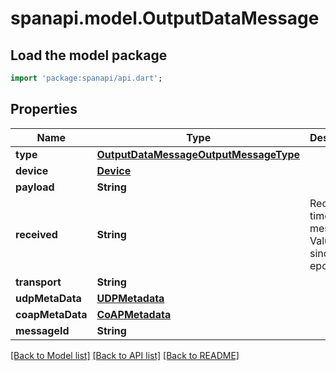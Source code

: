 # spanapi.model.OutputDataMessage

## Load the model package
```dart
import 'package:spanapi/api.dart';
```

## Properties
Name | Type | Description | Notes
------------ | ------------- | ------------- | -------------
**type** | [**OutputDataMessageOutputMessageType**](OutputDataMessageOutputMessageType.md) |  | [optional] 
**device** | [**Device**](Device.md) |  | [optional] 
**payload** | **String** |  | [optional] 
**received** | **String** | Received time for message. Value is ms since epoch. | [optional] 
**transport** | **String** |  | [optional] 
**udpMetaData** | [**UDPMetadata**](UDPMetadata.md) |  | [optional] 
**coapMetaData** | [**CoAPMetadata**](CoAPMetadata.md) |  | [optional] 
**messageId** | **String** |  | [optional] 

[[Back to Model list]](../README.md#documentation-for-models) [[Back to API list]](../README.md#documentation-for-api-endpoints) [[Back to README]](../README.md)


